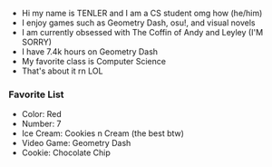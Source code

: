 - Hi my name is TENLER and I am a CS student omg how (he/him)
- I enjoy games such as Geometry Dash, osu!, and visual novels
- I am currently obsessed with The Coffin of Andy and Leyley (I'M SORRY)
- I have 7.4k hours on Geometry Dash
- My favorite class is Computer Science
- That's about it rn LOL


### Favorite List

- Color: Red
- Number: 7
- Ice Cream: Cookies n Cream (the best btw)
- Video Game: Geometry Dash
- Cookie: Chocolate Chip
